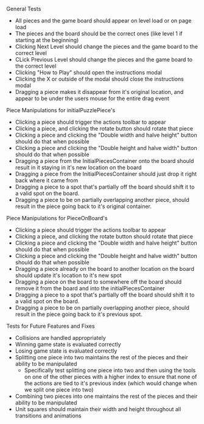 General Tests

- All pieces and the game board should appear on level load or on page load
- The pieces and the board should be the correct ones (like level 1 if starting at the beginning)
- Clicking Next Level should change the pieces and the game board to the correct level
- CLick Previous Level should change the pieces and the game board to the correct level
- Clicking "How to Play" should open the instructions modal
- Clicking the X or outside of the modal should close the instructions modal
- Dragging a piece makes it disappear from it's original location, and appear to be under the users mouse for the entire drag event

Piece Manipulations for initialPuzzlePiece's

- Clicking a piece should trigger the actions toolbar to appear
- Clicking a piece, and clicking the rotate button should rotate that piece
- Clicking a piece and clicking the "Double width and halve height" button should do that when possible
- Clicking a piece and clicking the "Double height and halve width" button should do that when possible
- Dragging a piece from the InitialPiecesContainer onto the board should result in it staying in it's new location on the board
- Dragging a piece from the InitialPiecesContainer should just drop it right back where it came from
- Dragging a piece to a spot that's partially off the board should shift it to a valid spot on the board.
- Dragging a piece to be on partially overlapping another piece, should result in the piece going back to it's original container.

Piece Manipulations for PieceOnBoard's

- Clicking a piece should trigger the actions toolbar to appear
- Clicking a piece, and clicking the rotate button should rotate that piece
- Clicking a piece and clicking the "Double width and halve height" button should do that when possible
- Clicking a piece and clicking the "Double height and halve width" button should do that when possible
- Dragging a piece already on the board to another location on the board should update it's location to it's new spot
- Dragging a piece on the board to somewhere off the board should remove it from the board and into the initialPiecesContainer
- Dragging a piece to a spot that's partially off the board should shift it to a valid spot on the board.
- Dragging a piece to be on partially overlapping another piece, should result in the piece going back to it's previous spot.

Tests for Future Features and Fixes

- Collisions are handled appropriately
- Winning game state is evaluated correctly
- Losing game state is evaluated correctly
- Splitting one piece into two maintains the rest of the pieces and their ability to be manipulated
  - Specifically test splitting one piece into two and then using the tools on one of the other pieces with a higher index to ensure that none of the actions are tied to it's previous index (which would change when we split one piece into two)
- Combining two pieces into one maintains the rest of the pieces and their ability to be manipulated
- Unit squares should maintain their width and height throughout all transitions and animations
